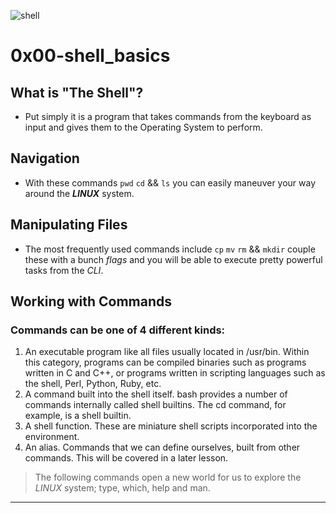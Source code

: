 ![shell](https://opensource.com/sites/default/files/lead-images/bash_command_line.png "the shell")

# 0x00-shell_basics

## What is "The Shell"?
- Put simply it is a program that takes commands from the keyboard as input
 and gives them to the Operating System to perform.

## Navigation
- With these commands `pwd` `cd` && `ls` you can easily maneuver your way
around the _**LINUX**_ system. 

## Manipulating Files
- The most frequently used commands include `cp` `mv` `rm` && `mkdir` couple 
these with a bunch _flags_ and you will be able to execute pretty 
powerful tasks from the *CLI*.

## Working with Commands

### Commands can be one of 4 different kinds:
1. An executable program like all files usually located in /usr/bin. Within this category, 
programs can be compiled binaries such as programs written in C and C++, or programs written 
in scripting languages such as the shell, Perl, Python, Ruby, etc.
2. A command built into the shell itself. bash provides a number of commands internally called shell builtins. 
The cd command, for example, is a shell builtin.
3. A shell function. These are miniature shell scripts incorporated into the environment. 
4. An alias. Commands that we can define ourselves, built from other commands. This will be covered in a later lesson.

> The following commands open a new world for us to explore the _LINUX_ system;
> type, which, help and man.
---

